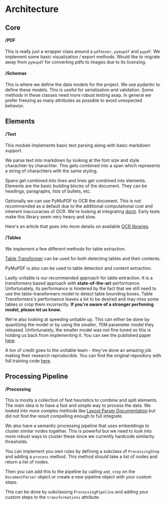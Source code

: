 # Architecture

## Core

#### /PDF

This is really just a wrapper class around a `pdfminer`, `pymupdf` and `pypdf`. We implement some basic visualization / export methods. Would like to migrate away from `pymupdf` for converting pdfs to images due to its licensing.

#### /Schemas

This is where we define the data models for the project. We use pydantic to define these models. This is useful for serialization and validation. Some methods in these classes need more robust testing asap. In general we prefer freezing as many attributes as possible to avoid unexpected behavior.

## Elements 

#### /Text

This module implements basic text parsing along with basic markdown support.

We parse text into markdown by looking at the font size and style charachter by charachter. This gets combined into a span which represents a string of charachters with the same styling. 

Spans get combined into lines and lines get combined into elements. Elements are the basic building blocks of the document. They can be headings, paragraphs, lists of bullets, etc.

Optionally we can use PyMuPDF to OCR the document. This is not recommended as a default due to the additional computational cost and inherent inaccuracies of OCR. We're looking at integrating [doctr](https://github.com/mindee/doctr).  Early tests make this library seem very heavy and slow.

Here's an article that goes into more details on available [OCR libraries](https://source.opennews.org/articles/our-search-best-ocr-tool-2023/).

#### /Tables

We implement a few different methods for table extraction.

<a href="https://huggingface.co/microsoft/table-transformer-detection" class="external-link" target="_blank">Table Transformer</a> can be used for both detecting tables and their contents.  

PyMuPDF is also can be used to table detection and content extraction.

Lastly unitable is our recommended approach for table extraction. It is a transformers based approach with **state-of-the-art** performance. Unfortunately, its performance is hindered by the fact that we still need to use the table-transformers model to detect table bounding boxes. Table Transformers's performance leaves a lot to be desired and may miss some tables or crop them incorrectly. **If you're aware of a stronger perfoming model, please let us know.**

We're also looking at speeding unitable up. This can either be done by quantizing the model or by using the smaller, 70M parameter model they released. Unfortunately, the smaller model was not fine tuned so this is holding us back from implementing it. You can see the published paper [here](https://arxiv.org/abs/2403.04822).

A ton of credit goes to the unitable team - they've done an amazing job making their research reproducible. You can find the original repository with full training code [here](https://github.com/poloclub/unitable).

## Processing Pipeline

#### /Processing

This is mostly a collection of fast heuristics to combine and split elements. The main idea is to have a fast and simple way to process the data. We looked into more complex methods like [Layout Parser Documentation](https://layout-parser.github.io/) but did not find the result compelling enough to full integrate. 

We also have a semantic processing pipeline that uses embeddings to cluster similar nodes together. This is powerful but we need to look into more robust ways to cluster these since we currently hardcode similarity thresholds.

You can implement you own rules by defining a subclass of `ProcessingStep` and adding a `process` method. This method should take a list of nodes and return a list of nodes. 

Then you can add this to the pipeline by calling `add_step` on the `DocumentParser` object or create a new pipeline object with your custom steps.

This can be done by subclassing `ProcessingPipeline` and adding your custom steps to the `transformations` attribute.
